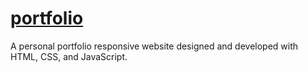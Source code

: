 # [portfolio](https://github.com/yjk620/Personal-Portfolio-Website.git)
A personal portfolio responsive website designed and developed with HTML, CSS, and JavaScript.
